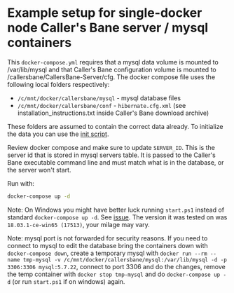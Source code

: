 # Example setup for single-docker node Caller's Bane server / mysql containers

This `docker-compose.yml` requires that a mysql data volume is mounted to /var/lib/mysql and that Caller's Bane configuration volume is mounted to /callersbane/CallersBane-Server/cfg. The docker compose file uses the following local folders respectively:

- `/c/mnt/docker/callersbane/mysql` - mysql database files
- `/c/mnt/docker/callersbane/conf` - `hibernate.cfg.xml` (see installation_instructions.txt inside Caller's Bane download archive)

These folders are assumed to contain the correct data already. To initialize the data you can use the [init script](../init).

Review docker compose and make sure to update `SERVER_ID`. This is the server id that is stored in mysql servers table. It is passed to the Caller's Bane executable command line and must match what is in the database, or the server won't start.

Run with:

```bash
docker-compose up -d
```

Note: On Windows you might have better luck running `start.ps1` instead of standard `docker-compose up -d`. See [issue](https://github.com/docker/for-win/issues/1829). The version it was tested on was `18.03.1-ce-win65 (17513)`, your milage may vary.

Note: mysql port is not forwarded for security reasons. If you need to connect to mysql to edit the database bring the containers down with `docker-compose down`, create a temporary mysql with `docker run --rm --name tmp-mysql -v /c/mnt/docker/callersbane/mysql:/var/lib/mysql -d -p 3306:3306 mysql:5.7.22`, connect to port 3306 and do the changes, remove the temp container with `docker stop tmp-mysql` and do `docker-compose up -d` (or run `start.ps1` if on windows) again.
